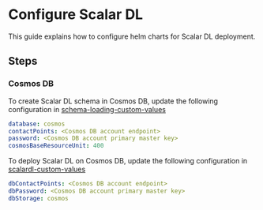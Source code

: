# Configure Scalar DL 

This guide explains how to configure helm charts for Scalar DL deployment.

## Steps

### Cosmos DB

To create Scalar DL schema in Cosmos DB, update the following configuration in [schema-loading-custom-values](../conf/schema-loading-custom-values.yaml)

```yaml
database: cosmos
contactPoints: <Cosmos DB account endpoint>
password: <Cosmos DB account primary master key>
cosmosBaseResourceUnit: 400
```

To deploy Scalar DL on Cosmos DB, update the following configuration in [scalardl-custom-values](../conf/scalardl-custom-values.yaml)

```yaml
dbContactPoints: <Cosmos DB account endpoint>
dbPassword: <Cosmos DB account primary master key>
dbStorage: cosmos
```
